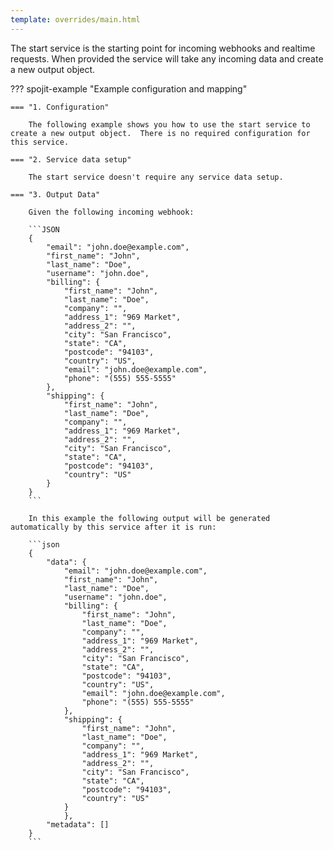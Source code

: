 ```yaml
---
template: overrides/main.html
---
```

The start service is the starting point for incoming webhooks and realtime requests.  When provided the service will take any incoming data and create a new output object.

??? spojit-example "Example configuration and mapping"

    === "1. Configuration"

        The following example shows you how to use the start service to create a new output object.  There is no required configuration for this service.

    === "2. Service data setup"

        The start service doesn't require any service data setup.
    
    === "3. Output Data"

        Given the following incoming webhook:

        ```JSON
        {
            "email": "john.doe@example.com",
            "first_name": "John",
            "last_name": "Doe",
            "username": "john.doe",
            "billing": {
                "first_name": "John",
                "last_name": "Doe",
                "company": "",
                "address_1": "969 Market",
                "address_2": "",
                "city": "San Francisco",
                "state": "CA",
                "postcode": "94103",
                "country": "US",
                "email": "john.doe@example.com",
                "phone": "(555) 555-5555"
            },
            "shipping": {
                "first_name": "John",
                "last_name": "Doe",
                "company": "",
                "address_1": "969 Market",
                "address_2": "",
                "city": "San Francisco",
                "state": "CA",
                "postcode": "94103",
                "country": "US"
            }
        }
        ```
        
        In this example the following output will be generated automatically by this service after it is run:

        ```json
        {
            "data": {
                "email": "john.doe@example.com",
                "first_name": "John",
                "last_name": "Doe",
                "username": "john.doe",
                "billing": {
                    "first_name": "John",
                    "last_name": "Doe",
                    "company": "",
                    "address_1": "969 Market",
                    "address_2": "",
                    "city": "San Francisco",
                    "state": "CA",
                    "postcode": "94103",
                    "country": "US",
                    "email": "john.doe@example.com",
                    "phone": "(555) 555-5555"
                },
                "shipping": {
                    "first_name": "John",
                    "last_name": "Doe",
                    "company": "",
                    "address_1": "969 Market",
                    "address_2": "",
                    "city": "San Francisco",
                    "state": "CA",
                    "postcode": "94103",
                    "country": "US"
                }
                },
            "metadata": []
        }
        ```